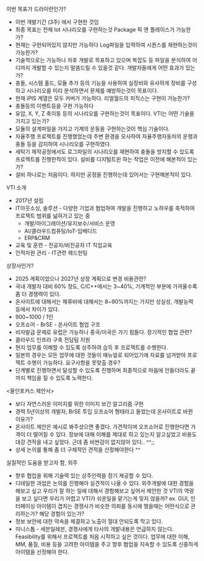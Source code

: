 이번 목표가 드라이런인가?
- 이번 개발기간 (3주) 에서 구현한 것임
- 최종 목표는 전체 lot 시나리오를 구현하는것
Package 픽 앤 플레이스가 가능한가?
- 현재는 구현되어있지 않지만 가능하다
Log파일을 입력하여 시퀀스를 재현하는것이 가능한가?
- 기술적으로는 가능하나 차후 개발로 목표하고 있으며 복잡도 등 파일을 분석하여 어디까지 개발할 수 있는지 말씀드릴 수 있을것 같다.
개발자들에게 어떤 효과가 있는가?
- 충돌, 시스템 홀드, 모듈 추가 등의 기능을 사용하여 실장비와 유사하게 장비를 구성하고 시나리오를 미리 분석하면서 문제를 예방하는것이 목표이다.
- 현재 iPIS 계열은 모두 커버가 가능하다.
리얼월드의 피직스는 구현이 가능한가?
- 충돌등의 이벤트등을 구현 가능하다
- 유압, X, Y, Z 축이동 등의 시나리오를 구현하는것이 목표이다.
VTI는 어떤 기술을 가지고 있는가?
- 모듈의 설계파일을 가지고 기계의 운동을 구현하는것이 핵심 기술이다.
- 자율주행 프로젝트를 진행했었는데 주변 환경을 모사하여 자율주행자동차의 운행과 충돌 등을 감지하여 시나리오를 구현하였다.
- 세탁기 제작공정에서도 로그파일의 시나리오를 재현하여 충돌을 방지할 수 있도록 프로젝트를 진행한적이 있다.
설비를 디지털트윈 하는 작업은 이전에 해본적이 있는가?
- 설비 하나로는 처음이다. 하지만 공정을 진행하는데 있어서는 구현해본적이 있다.

VTI 소개
- 2017년 설립
- IT아웃소싱, 솔루션 - 다양한 기업과 협업하여 개발을 진행하고 노하우를 축적하여 프로젝트 범위를 넓혀가고 있는 중
	- 개발/마이그레이션/유지보수/서비스 운영
	- AI/클라우드컴퓨팅/IoT-임베디드
	- ERP&CRM
- 교육 및 훈련 - 전공자/비전공자 IT 직업교육
- 인적자원 관리 - IT관련 헤드헌팅

상장사인가?
- 2025 계획이었으나 2027년 상장 계획으로 변경
비용관련?
- 국내 개발자 대비 60% 정도, C/C++에서는 3~40%, 기계적인 부분에 가까울수록 좀 더 경쟁력이 있다.
- 온사이트에 대해서는 체류비에 대해서는 8~90%까지는 가지만 성실성, 개발능력 등에서 차이가 있다.
- 900~1000 / 1인
- 오프쇼어 - BrSE - 온사이트 협업 구조
- 비자발급 문제로 유럽은 가능하나 중국/미국은 가기 힘들다.
장기적인 협업 관련?
- 클라우드 인프라 구축 전담팀 지원
- 현지 업무를 이해할 수 있도록 상주하여 습득 후 프로젝트를 수행한다.
- 일본의 경우는 모든 업무에 대한 것들이 매뉴얼로 되어있기에 자료를 넘겨받아 프로젝트 수행이 가능하다.
요구사항을 못맞출 경우?
- 단계별로 진행하면서 달성할 수 있도록 진행하며 최종적으로 마음에 안들더라도 끝까지 책임을 질 수 있도록 노력한다.

<올인포커스 제안서>
- 보다 자연스러운 이미지를 위한 이미지 보간 알고리즘 구현
- 경력 5년이상의 개발자, BrSE 투입
오프쇼어 형태라고 들었는데 온사이트로 바뀐 이유가?
- 온사이트 제안은 예시로 봐주셨으면 좋겠다. 가견적이며 오프쇼어로 진행한다면 가격이 더 떨어질 수 있다.
정보에 대해 이해를 제대로 하고 있는지 알고싶었고 비용도 대강 견적을 내고 싶었다. 근데 좀 비싼감이 없지않아 있다.. ^^;; 
- 상세 논의를 통해 좀 더 구체적인 견적을 산정해야한다 ^^

실질적인 도움을 받고자 함, 외주
- 향후 협업을 위해 기술력 있는 상주인력을 장기 제공할 수 있다.
- 디테일한 과업은 논의를 진행해야 실견적이 나올 수 있다. 
외주개발에 대한 경험을 해보고 싶고 우리가 잘 하는 일에 대해서 경험해보고 싶어서 제안한 것
VTI의 역량을 보고 싶다면 우리가 어렵고 VTI가 쉬운일을 맡기는게 맞지 않을까? ex. GUI, 인터페이싱
아이템이 겹치는 경쟁사가 비슷한 의뢰를 동시에 했을때는 어떤식으로 관리하는가? 해당 경험이 있는가?
- 정보 보안에 대한 약속을 체결하고 노출이 절대 안되도록 막고 있다. 
- 미니스톱 - 세븐일레븐, 경쟁사에게 타사의 개발내용은 언급하지 않는다.
Feasibility를 위해서 프로젝트를 처음 시작하고 싶은 것이다. 업무에 대한 이해, MM, 품질, 비용 등을 고려한 아이템을 주고 향후 협업을 지속할 수 있도록 신중하게 아이템을 선정해야 한다.